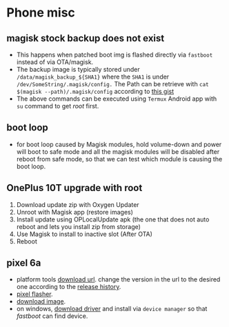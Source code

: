 # Phone misc

## magisk stock backup does not exist
* This happens when patched boot img is flashed directly via `fastboot` instead of via OTA/magisk.
* The backup image is typically stored under `/data/magisk_backup_${SHA1}` where the `SHA1` is under `/dev/SomeString/.magisk/config.`  The Path can be retrieve with `cat $(magisk --path)/.magisk/config` according to [this gist](https://gist.github.com/pexcn/71d7d242c5e805d9346d2dc9db17fb90)
* The above commands can be executed using `Termux` Android app with `su` command to get *root* first.

## boot loop
* for boot loop caused by Magisk modules, hold volume-down and power will boot to safe mode and all the magisk modules will be disabled after reboot from safe mode, so that we can test which module is causing the boot loop.

## OnePlus 10T upgrade with root
1. Download update zip with Oxygen Updater
2. Unroot with Magisk app (restore images)
3. Install update using OPLocalUpdate apk (the one that does not auto reboot and lets you install zip from storage)
4. Use Magisk to install to inactive slot (After OTA)
5. Reboot

## pixel 6a
* platform tools [download url](https://dl.google.com/android/repository/platform-tools_r33.0.3-windows.zip). change the version in the url to the desired one according to the [release history](https://developer.android.com/studio/releases/platform-tools).
* [pixel flasher](https://github.com/badabing2005/PixelFlasher/releases).
* [download image](https://developers.google.com/android/images#bluejay).
* on windows, [download driver](https://developer.android.com/studio/run/win-usb) and install via `device manager` so that *fastboot* can find device.
